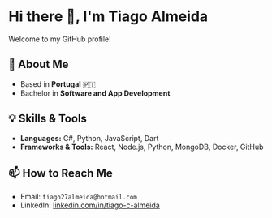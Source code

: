 # Hi there 👋, I'm Tiago Almeida

Welcome to my GitHub profile!  

## 🔭 About Me
- Based in **Portugal** 🇵🇹
- Bachelor in **Software and App Development**
  
## 💡 Skills & Tools
- **Languages:** C#, Python, JavaScript, Dart
- **Frameworks & Tools:** React, Node.js, Python, MongoDB, Docker, GitHub
  
## 📫 How to Reach Me
- Email: `tiago27almeida@hotmail.com`
- LinkedIn: [linkedin.com/in/tiago-c-almeida](https://www.linkedin.com/in/tiago-c-almeida)


